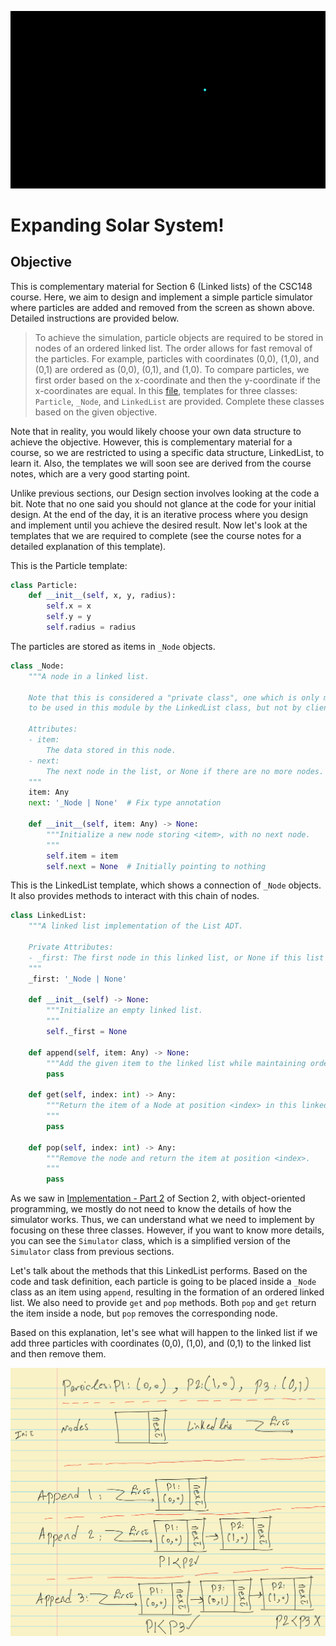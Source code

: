 ![Particle Simulation](../animation.gif)

# Expanding Solar System!

## Objective

This is complementary material for Section 6 (Linked lists) of the CSC148 course. Here, we aim to design and implement a simple particle simulator where particles are added and removed from the screen as shown above. Detailed instructions are provided below.

> To achieve the simulation, particle objects are required to be stored in nodes of an ordered linked list. The order allows for fast removal of the particles. For example, particles with coordinates (0,0), (1,0), and (0,1) are ordered as (0,0), (0,1), and (1,0). To compare particles, we first order based on the x-coordinate and then the y-coordinate if the x-coordinates are equal. In this [file](../link_list_before.py), templates for three classes: ```Particle```, ```_Node```, and ```LinkedList``` are provided. Complete these classes based on the given objective.

Note that in reality, you would likely choose your own data structure to achieve the objective. However, this is complementary material for a course, so we are restricted to using a specific data structure, LinkedList, to learn it. Also, the templates we will soon see are derived from the course notes, which are a very good starting point.

Unlike previous sections, our Design section involves looking at the code a bit. Note that no one said you should not glance at the code for your initial design. At the end of the day, it is an iterative process where you design and implement until you achieve the desired result. Now let's look at the templates that we are required to complete (see the course notes for a detailed explanation of this template).

This is the Particle template:
```python
class Particle:
    def __init__(self, x, y, radius):
        self.x = x
        self.y = y
        self.radius = radius
```

The particles are stored as items in ```_Node``` objects.

```python
class _Node:
    """A node in a linked list.

    Note that this is considered a "private class", one which is only meant
    to be used in this module by the LinkedList class, but not by client code.

    Attributes:
    - item:
        The data stored in this node.
    - next:
        The next node in the list, or None if there are no more nodes.
    """
    item: Any
    next: '_Node | None'  # Fix type annotation

    def __init__(self, item: Any) -> None:
        """Initialize a new node storing <item>, with no next node.
        """
        self.item = item
        self.next = None  # Initially pointing to nothing
```

This is the LinkedList template, which shows a connection of ```_Node``` objects. It also provides methods to interact with this chain of nodes.

```python
class LinkedList:
    """A linked list implementation of the List ADT.

    Private Attributes:
    - _first: The first node in this linked list, or None if this list is empty.
    """
    _first: '_Node | None'

    def __init__(self) -> None:
        """Initialize an empty linked list.
        """
        self._first = None

    def append(self, item: Any) -> None:
        """Add the given item to the linked list while maintaining order."""
        pass

    def get(self, index: int) -> Any:
        """Return the item of a Node at position <index> in this linked list.
        """
        pass

    def pop(self, index: int) -> Any:
        """Remove the node and return the item at position <index>.
        """
        pass
```

As we saw in [Implementation - Part 2](../../Section2/Implementation/Part2/) of Section 2, with object-oriented programming, we mostly do not need to know the details of how the simulator works. Thus, we can understand what we need to implement by focusing on these three classes. However, if you want to know more details, you can see the ```Simulator``` class, which is a simplified version of the ```Simulator``` class from previous sections.

Let's talk about the methods that this LinkedList performs. Based on the code and task definition, each particle is going to be placed inside a ```_Node``` class as an item using ```append```, resulting in the formation of an ordered linked list. We also need to provide ```get``` and ```pop``` methods. Both ```pop``` and ```get``` return the item inside a node, but ```pop``` removes the corresponding node.

Based on this explanation, let's see what will happen to the linked list if we add three particles with coordinates (0,0), (1,0), and (0,1) to the linked list and then remove them.

![Linked List Example](Figures/linkedlist_example.jpeg)